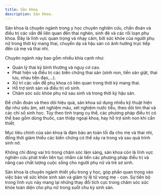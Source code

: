 ```yaml
---
title: Sản khoa
description: Sản khoa.
---
```


Sản khoa là chuyên ngành trong y học chuyên nghiên cứu, chẩn đoán và điều trị các vấn đề liên quan đến thai nghén, sinh đẻ và các rối loạn phụ khoa. Đây là lĩnh vực quan trọng và nhạy cảm, bởi sức khỏe của người phụ nữ trong thời kỳ mang thai, chuyển dạ và hậu sản có ảnh hưởng trực tiếp đến cả mẹ và thai nhi.

Chuyên ngành này bao gồm nhiều khía cạnh như:

- Quản lý thai kỳ bình thường và nguy cơ cao.
- Phát hiện và điều trị các biến chứng thai sản (sinh non, tiền sản giật, thai lưu, nhau tiền đạo,...).
- Xử trí các vấn đề phụ khoa có liên quan trong thời kỳ mang thai.
- Hỗ trợ sinh sản và điều trị vô sinh.
- Chăm sóc sức khỏe phụ nữ sau sinh và trong thời kỳ hậu sản.

Để chẩn đoán và theo dõi hiệu quả, sản khoa sử dụng nhiều kỹ thuật hiện đại như siêu âm, xét nghiệm máu, xét nghiệm nước tiểu, theo dõi tim thai và các chỉ số sinh học. Tùy theo tình trạng cụ thể, các phương pháp điều trị có thể bao gồm dùng thuốc, can thiệp ngoại khoa, hay hỗ trợ sinh non khi cần thiết.

Mục tiêu chính của sản khoa là đảm bảo an toàn tối đa cho mẹ và thai nhi, đồng thời giảm thiểu các biến chứng có thể xảy ra trong và sau quá trình sinh nở.

Không chỉ đóng vai trò trong chăm sóc lâm sàng, sản khoa còn là lĩnh vực nghiên cứu phát triển liên tục nhằm cải tiến các phương pháp điều trị và nâng cao chất lượng cuộc sống cho người phụ nữ và trẻ sơ sinh.

Sản khoa là chuyên ngành thiết yếu trong y học, góp phần quan trọng vào việc bảo vệ sức khỏe sinh sản và giảm tỷ lệ tử vong mẹ - con. Sự tiến bộ trong lĩnh vực này mang lại những thay đổi tích cực trong chăm sóc sức khỏe toàn diện cho phụ nữ trong suốt chu kỳ sinh sản.
